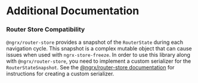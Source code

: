 # Additional Documentation

### Router Store Compatibility

`@ngrx/router-store` provides a snapshot of the `RouterState` during each navigation cycle. This snapshot is a complex mutable object that can cause issues when used with `ngrx-store-freeze`. In order to use this library along with `@ngrx/router-store`, you need to implement a custom serializer for the `RouterStateSnapshot`. See the [@ngrx/router-store documentation](https://github.com/ngrx/platform/blob/master/docs/router-store/api.md#custom-router-state-serializer) for instructions for creating a custom serializer.